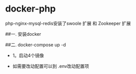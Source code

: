 # docker-php

php-nginx-mysql-redis安装了swoole 扩展 和 Zookeeper 扩展

##一. 安装docker

##二. docker-compose up -d
* 1。启动4个镜像

* 如需要改动配置可以到 .env改动配置项
